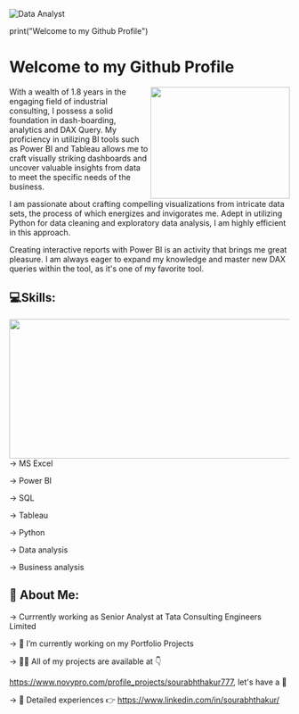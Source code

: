 ![Data Analyst](https://user-images.githubusercontent.com/113992933/226823211-f9b92066-db44-4410-98fd-7a39a2b1c141.png)


print("Welcome to my Github Profile")
# Welcome to my Github Profile

<img align="right" width="250" height="200" src="https://gifdb.com/images/file/welcome-greeting-1y2timm763pcwtl2.gif">
With a wealth of 1.8 years in the engaging field of industrial consulting, I possess a solid foundation in dash-boarding, analytics and DAX Query. My proficiency in  utilizing BI tools such as Power BI and Tableau allows me to craft visually striking dashboards and uncover valuable insights from data to meet the specific needs of the business.

I am passionate about crafting compelling visualizations from intricate data sets, the process of which energizes and invigorates me. Adept in utilizing Python for data cleaning and exploratory data analysis, I am highly efficient in this approach.

Creating interactive reports with Power BI is an activity that brings me great pleasure. I am always eager to expand my knowledge and master new DAX queries within the tool, as it's one of my favorite tool.

## 💻Skills:
<img align="right" width="600" height="250" src="https://cdn-images-1.medium.com/max/800/1*jWt7QPw7x86-BmiDMm3l_w.png">
     
→ MS Excel

→ Power BI

→ SQL

→ Tableau

→ Python

→ Data analysis

→ Business analysis

## 💫 About Me:

→ Currrently working as Senior Analyst at Tata Consulting Engineers Limited

→ 🔭 I’m currently working on my Portfolio Projects

→ 👨‍💻 All of my projects are available at 👇

https://www.novypro.com/profile_projects/sourabhthakur777, let's have a 👀

→ 📄 Detailed experiences 👉 https://www.linkedin.com/in/sourabhthakur/



